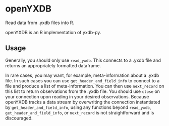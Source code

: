 # openYXDB
Read data from .yxdb files into R.

openYXDB is an R implementation of yxdb-py.

## Usage
Generally, you should only use `read_yxdb`. This connects to a .yxdb file and returns an appropriately formatted dataframe.

In rare cases, you may want, for example, meta-information about a .yxdb file. In such cases you can use `get_header_and_field_info` to connect to a file and produce a list of meta-information. You can then use `next_record` on this list to return observations from the .yxdb file. You should use `close` on your connection upon reading in your desired observations. Because openYXDB tracks a data stream by overwriting the connection instantiated by `get_header_and_field_info`, using any functions beyond `read_yxdb`, `get_header_and_field_info`, or `next_record` is not straightforward and is discouraged.
